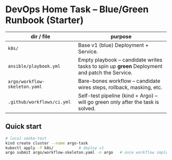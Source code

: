 # DevOps Home Task – Blue/Green Runbook (Starter)

| dir / file | purpose |
|------------|---------|
| `k8s/` | Base v1 (blue) Deployment + Service. |
| `ansible/playbook.yml` | Empty playbook – candidate writes tasks to spin up **green** Deployment and patch the Service. |
| `argo/workflow-skeleton.yaml` | Bare-bones workflow – candidate wires steps, rollback, masking, etc. |
| `.github/workflows/ci.yml` | Self-test pipeline (kind + Argo) – will go green only after the task is solved. |

## Quick start

```bash
# local smoke-test
kind create cluster --name argo-task
kubectl apply -f k8s/           # deploy v1
argo submit argo/workflow-skeleton.yaml -n argo   # once workflow implemented
```
